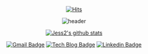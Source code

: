 <div align="center">
  
[![Hits](https://hits.seeyoufarm.com/api/count/incr/badge.svg?url=https%3A%2F%2Fgithub.com%2FJESS2&count_bg=%2379C83D&title_bg=%23555555&icon=&icon_color=%23E7E7E7&title=hits&edge_flat=false)](https://hits.seeyoufarm.com)
  
![header](https://capsule-render.vercel.app/api?type=soft&color=ffd500&height=150&section=header&text=Frontend%20Developer,%20Jess2&fontSize=30&animation=twinkling&fontColor=ffffff)
  
[![Jess2's github stats](https://github-readme-stats.vercel.app/api?username=JESS2&theme=gruvbox&show_icons=true)](https://github.com/JESS2/github-readme-stats)
    
[![Gmail Badge](https://img.shields.io/badge/Gmail-d14836?style=flat-square&logo=Gmail&logoColor=white&link=mailto:jess2.developer@gmail.com)](mailto:jess2.developer@gmail.com)
[![Tech Blog Badge](http://img.shields.io/badge/-Tech%20blog-black?style=flat-square&logo=github&link=https://jess2.xyz)](https://jess2.xyz)
[![Linkedin Badge](https://img.shields.io/badge/-LinkedIn-blue?style=flat-square&logo=Linkedin&logoColor=white&link=https://www.linkedin.com/in/devsoyeonjung/)](https://www.linkedin.com/in/devsoyeonjung/)
  
</div>
